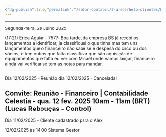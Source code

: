 ```yaml
---
{"dg-publish":true,"permalink":"/setor-contabil/2-areas/help-clientes/bs-producoes-220/","dgPassFrontmatter":true,"created":"2025-01-17T13:39:42.066-03:00","updated":"2025-07-28T17:36:21.646-03:00"}
---
```



________________________________________________________________
Segunda-feira, 28 Julho 2025
 
(17:21) Erica Aguiar - 7577: Boa tarde, da empresa BS já recebi os lançamentos a identificar, ja classifiquei o que tinha mas tem uns lançamentos que o financeiro não sabe se é despesa do circo ou dos sócios, e tem outros que falta classificar que são aquisição de equipamentos que falta eu ver com Micael onde vamos lançar, financeiro ainda vai verificar se tem as notas para mandar.

______________________________________________________________________

Dia 12/02/2025 - Reunião dia 12/02/2025 - Cancelada!


## Convite: Reunião - Financeiro | Contabilidade Celestia - qua. 12 fev. 2025 10am - 11am (BRT) (Lucas Rebouças - Control)


Dia 11/02/2025 - Cliente cadastrado para o Alex

12/02/2025
às 14:00
Sistema Gestor


